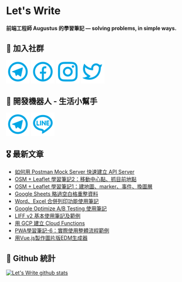 # Let's Write
#### 前端工程師 Augustus 的學習筆記 — solving problems, in simple ways.

## 🎉 加入社群
[![Telegram](https://raw.githubusercontent.com/letswritetw/letswritetw/master/dist/img/telegram.svg)](https://t.me/letswritetw)
[![Facebook](https://raw.githubusercontent.com/letswritetw/letswritetw/master/dist/img/facebook.svg)](https://www.facebook.com/letswrite.tw/)
[![Instagram](https://raw.githubusercontent.com/letswritetw/letswritetw/master/dist/img/instagram.svg)](https://www.instagram.com/letswrite.tw/)
[![Twitter](https://raw.githubusercontent.com/letswritetw/letswritetw/master/dist/img/twitter.svg)](https://twitter.com/letswrite_tw)

## 👑 開發機器人 - 生活小幫手
[![Telegram](https://raw.githubusercontent.com/letswritetw/letswritetw/master/dist/img/telegram.svg)](https://t.me/lifetifulBot)
[![LINE](https://raw.githubusercontent.com/letswritetw/letswritetw/master/dist/img/line.svg)](https://lin.ee/pZC7GGs)

<!--
**letswritetw/letswritetw** is a ✨ _special_ ✨ repository because its `README.md` (this file) appears on your GitHub profile.

Here are some ideas to get you started:

- 🔭 I’m currently working on ...
- 🌱 I’m currently learning ...
- 👯 I’m looking to collaborate on ...
- 🤔 I’m looking for help with ...
- 💬 Ask me about ...
- 📫 How to reach me: ...
- 😄 Pronouns: ...
- ⚡ Fun fact: ...
-->
<!-- BLOG-POST-LIST:END -->

<!-- 訂閱 Let's Write RSS -->
<!-- 參考來源：
      https://www.youtube.com/watch?v=ECuqb5Tv9qI
      https://github.com/marketplace/actions/blog-post-workflow
-->
## 🎖 最新文章
<!-- BLOG-POST-LIST:START -->
- [如何用 Postman Mock Server 快速建立 API Server](https://letswrite.tw/postman-mock-server/)
- [OSM + Leaflet 學習筆記2：移動中心點、抓目前地點](https://letswrite.tw/leaflet-osm-locate/)
- [OSM + Leaflet 學習筆記1：建地圖、marker、事件、換圖層](https://letswrite.tw/leaflet-osm-basic/)
- [Google Sheets 略過空白格重整資料](https://letswrite.tw/sheet-skip-space/)
- [Word、Excel 合併列印功能使用筆記](https://letswrite.tw/mail-merge/)
- [Google Optimize A/B Testing 使用筆記](https://letswrite.tw/optimize-ab-testing/)
- [LIFF v2 基本使用筆記及範例](https://letswrite.tw/liff-init/)
- [用 GCP 建立 Cloud Functions](https://letswrite.tw/cloud-functions-gcp/)
- [PWA學習筆記-6：實際使用整體流程範例](https://letswrite.tw/pwa-use/)
- [用Vue.js製作圖片版EDM生成器](https://letswrite.tw/image-edm-build/)
<!-- BLOG-POST-LIST:END -->


## 🥁 Github 統計
[![Let's Write github stats](https://github-readme-stats.vercel.app/api?username=letswritetw&show_icons=true&hide=contribs,prs&title_color=00BAFF&icon_color=008BBF)](https://github.com/letswritetw)